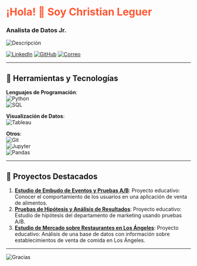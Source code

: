 <!-- Título principal -->
# <span style="color:#FF5733">¡Hola! 👋 Soy Christian Leguer</span>
### Analista de Datos Jr. 

<!-- Breve descripción personal -->
![Descripción](https://img.shields.io/badge/Analista_de_datos_Jr.-Con_experiencia_en_Python,_SQL_y_análisis_estadístico-E6F2FF?style=flat-square)

<!-- Iconos con links a redes sociales -->
[![LinkedIn](https://img.shields.io/badge/LinkedIn-Perfil-blue?style=flat-square&logo=linkedin)](https://www.linkedin.com/in/christian-leguer-728baa194/)
[![GitHub](https://img.shields.io/badge/GitHub-Repos-black?style=flat-square&logo=github)](https://github.com/ChristianLeguer)
[![Correo](https://img.shields.io/badge/Email-Contacto-red?style=flat-square&logo=gmail)](mailto:chris.leguer@gmail.com)

---

## 🚀 Herramientas y Tecnologías
**Lenguajes de Programación**:  
![Python](https://img.shields.io/badge/Python-3776AB?style=flat-square&logo=python&logoColor=white)  
![SQL](https://img.shields.io/badge/SQL-005C84?style=flat-square&logo=sqlite&logoColor=white)

**Visualización de Datos**:  
![Tableau](https://img.shields.io/badge/Tableau-E97627?style=flat-square&logo=tableau&logoColor=white)

**Otros**:  
![Git](https://img.shields.io/badge/Git-F05032?style=flat-square&logo=git&logoColor=white)  
![Jupyter](https://img.shields.io/badge/Jupyter-F37626?style=flat-square&logo=jupyter&logoColor=white)  
![Pandas](https://img.shields.io/badge/Pandas-150458?style=flat-square&logo=pandas&logoColor=white)

---

## 📂 Proyectos Destacados
1. **[Estudio de Embudo de Eventos y Pruebas A/B](https://github.com/ChristianLeguer/Estudio_de_eventos)**: Proyecto educativo: Conocer el comportamiento de los usuarios en una aplicación de venta de alimentos.
2. **[Pruebas de Hipótesis y Análisis de Resultados](https://github.com/ChristianLeguer/Pruebas_A_B_Departamento_Marketing)**: Proyecto educativo: Estudio de hipótesis del departamento de marketing usando pruebas A/B.
3. **[Estudio de Mercado sobre Restaurantes en Los Ángeles](https://github.com/ChristianLeguer/Establecimientos_los_angeles)**: Proyecto educativo: Análisis de una base de datos con información sobre establecimientos de venta de comida en Los Ángeles.

---

<!-- Pie de página -->
![Gracias](https://img.shields.io/badge/¡Gracias_por_visitar!-F5B7B1?style=flat-square)
